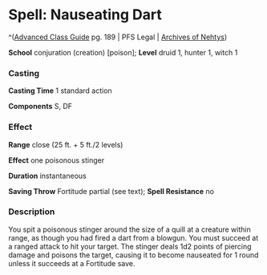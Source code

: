 # Spell: Nauseating Dart

^([Advanced Class Guide][ss-nauseating-dart] pg. 189 | PFS Legal | [Archives of Nehtys][sn-nauseating-dart])

**School** conjuration (creation) [poison]; **Level** druid 1, hunter 1, witch 1

### Casting

**Casting Time** 1 standard action  

**Components** S, DF

### Effect

**Range** close (25 ft. + 5 ft./2 levels)  

**Effect** one poisonous stinger  

**Duration** instantaneous  

**Saving Throw** Fortitude partial (see text); **Spell Resistance** no

### Description

You spit a poisonous stinger around the size of a quill at a creature within range, as though you had fired a dart from a blowgun. You must succeed at a ranged attack to hit your target. The stinger deals 1d2 points of piercing damage and poisons the target, causing it to become nauseated for 1 round unless it succeeds at a Fortitude save.

[ss-nauseating-dart]: http://paizo.com/products/btpy978v
[sn-nauseating-dart]: http://www.archivesofnethys.com/SpellDisplay.aspx?ItemName=Nauseating%20Dart